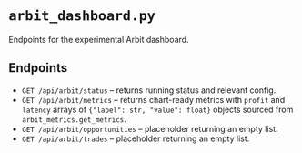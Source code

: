 # `arbit_dashboard.py`

Endpoints for the experimental Arbit dashboard.

## Endpoints

- `GET /api/arbit/status` – returns running status and relevant config.
- `GET /api/arbit/metrics` – returns chart-ready metrics with ``profit`` and
  ``latency`` arrays of ``{"label": str, "value": float}`` objects sourced from
  ``arbit_metrics.get_metrics``.
- `GET /api/arbit/opportunities` – placeholder returning an empty list.
- `GET /api/arbit/trades` – placeholder returning an empty list.

